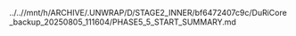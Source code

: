 ../..//mnt/h/ARCHIVE/.UNWRAP/D/STAGE2_INNER/bf6472407c9c/DuRiCore_backup_20250805_111604/PHASE5_5_START_SUMMARY.md